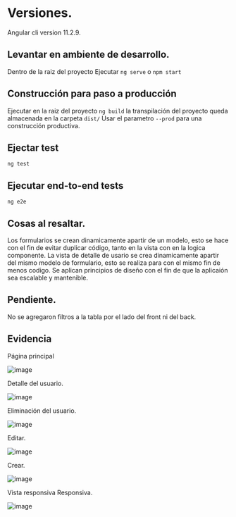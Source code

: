 # Versiones.

Angular cli version 11.2.9.

## Levantar en ambiente de desarrollo.

Dentro de la raiz del proyecto Ejecutar `ng serve` o `npm start` 

## Construcción para paso a producción

Ejecutar en la raiz del proyecto `ng build` la transpilación del proyecto queda almacenada en la carpeta `dist/` Usar el parametro `--prod` para una construcción productiva.

## Ejectar test

`ng test`

## Ejecutar end-to-end tests

`ng e2e`

## Cosas al resaltar.

Los formularios se crean dinamicamente apartir de un modelo, esto se hace con el fin de evitar duplicar código, tanto en la vista con en la logica componente.
La vista de detalle de usario se crea dinamicamente apartir del mismo modelo de formulario, esto se realiza para con el mismo fin de menos codigo.
Se aplican principios de diseño con el fin de que la aplicaión sea escalable y mantenible.

## Pendiente.

No se agregaron filtros a la tabla por el lado del front ni del back.

## Evidencia


Página principal

![image](https://user-images.githubusercontent.com/10944448/115094075-e9aa1480-9ee1-11eb-9a36-b002c2f9d8a5.png)


Detalle del usuario.

![image](https://user-images.githubusercontent.com/10944448/115094113-0e05f100-9ee2-11eb-82cf-40f1951544d9.png)


Eliminación del usuario.

![image](https://user-images.githubusercontent.com/10944448/115094130-1f4efd80-9ee2-11eb-830b-f886c44de0a2.png)

Editar.

![image](https://user-images.githubusercontent.com/10944448/115094170-3f7ebc80-9ee2-11eb-9f8b-ca71ea68ec24.png)

Crear.

![image](https://user-images.githubusercontent.com/10944448/115094197-51605f80-9ee2-11eb-84d8-97b57ea70e13.png)

Vista responsiva Responsiva.

![image](https://user-images.githubusercontent.com/10944448/115094365-e06d7780-9ee2-11eb-8c23-cfdb202b8e5d.png)
